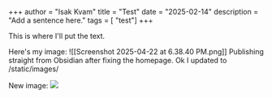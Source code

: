+++
author = "Isak Kvam"
title = "Test"
date = "2025-02-14"
description = "Add a sentence here."
tags = [
    "test"]
+++

This is where I'll put the text.

Here's my image: ![[Screenshot 2025-04-22 at 6.38.40 PM.png]]
Publishing straight from Obsidian after fixing the homepage.
Ok I updated to /static/images/

New image: 
![](kvamis01.github.io/static/images/Screenshot%202025-04-22%20at%208.09.51%20PM.png)